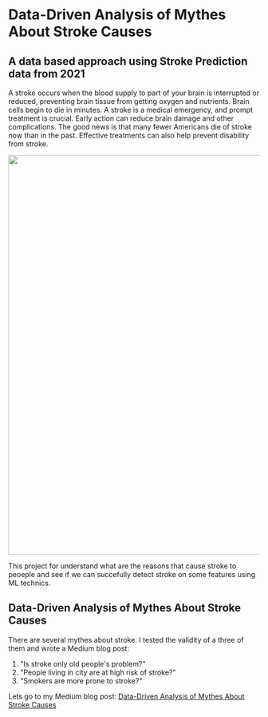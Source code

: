# Data-Driven Analysis of Mythes About Stroke Causes
## A data based approach using Stroke Prediction data from 2021
A stroke occurs when the blood supply to part of your brain is interrupted or reduced, preventing brain tissue from getting oxygen and nutrients. Brain cells begin to die in minutes. A stroke is a medical emergency, and prompt treatment is crucial. Early action can reduce brain damage and other complications. The good news is that many fewer Americans die of stroke now than in the past. Effective treatments can also help prevent disability from stroke.

<img src="https://www.researchgate.net/profile/Fabio-Chiodo-Grandi/publication/44599636/figure/fig1/AS:196042852179975@1423751666328/Follow-up-brain-CT-scans-of-two-stroke-patients-Two-examples-of-CT-scans-of-two-stroke.png" width="800px" height="auto">

This project for understand what are the reasons that cause stroke to peoeple and see if we can succefully detect stroke on some features using ML technics.

## Data-Driven Analysis of Mythes About Stroke Causes

There are several mythes about stroke. I tested the validity of a three of them and wrote a Medium blog post:

1. "Is stroke only old people's problem?"
2. "People living in city are at high risk of stroke?"
3. "Smokers are more prone to stroke?"

Lets go to my Medium blog post: [Data-Driven Analysis of Mythes About Stroke Causes](https://www.quora.com)
